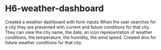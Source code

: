 # H6-weather-dashboard

Created a weather dashboard with form inputs
When the user searches for a city
they are presented with current and future conditions for that city.
They can view the city name, the date, an icon representation of weather conditions, the temperature, the humidity, the wind speed.
Created divs for future weather conditions for that city.